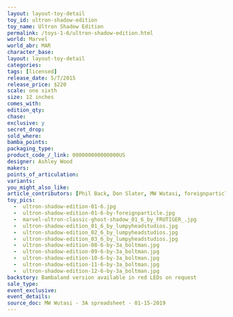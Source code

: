 ```yaml
---
layout: layout-toy-detail 
toy_id: ultron-shadow-edition
toy_name: Ultron Shadow Edition
permalink: /toys-1-6/ultron-shadow-edition.html
world: Marvel
world_abr: MAR
character_base: 
layout: layout-toy-detail
categories: 
tags: [licensed]
release_date: 5/7/2015
release_price: $220 
scale: one sixth
size: 12 inches
comes_with: 
edition_qty: 
chase: 
exclusive: y
secret_drop: 
sold_where: 
bamba_points: 
packaging_type: 
product_code_/_link: 000000000000000US
designer: Ashley Wood
makers: 
points_of_articulation: 
variants: 
you_might_also_like: 
article_contributors: [Phil Back, Don Slater, MW Wutasi, foreignparticle, frutiger_, lumpyheadstudios, 3a_boltman]
toy_pics: 
  -  ultron-shadow-edition-01-6.jpg
  -  ultron-shadow-edition-01-6-by-foreignparticle.jpg
  -  marvel-ultron-classic-ghost-shadow_01_6_by_FRUTIGER_.jpg
  -  ultron-shadow-edition_01_6_by_lumpyheadstudios.jpg
  -  ultron-shadow-edition_02_6_by_lumpyheadstudios.jpg
  -  ultron-shadow-edition_03_6_by_lumpyheadstudios.jpg
  -  ultron-shadow-edition-08-6-by-3a_boltman.jpg
  -  ultron-shadow-edition-09-6-by-3a_boltman.jpg
  -  ultron-shadow-edition-10-6-by-3a_boltman.jpg
  -  ultron-shadow-edition-11-6-by-3a_boltman.jpg
  -  ultron-shadow-edition-12-6-by-3a_boltman.jpg
backstory: Bambaland version available in red LEDs on request
sale_type: 
event_exclusive: 
event_details: 
source_doc: MW Wutasi - 3A spreadsheet - 01-15-2019
---
```

